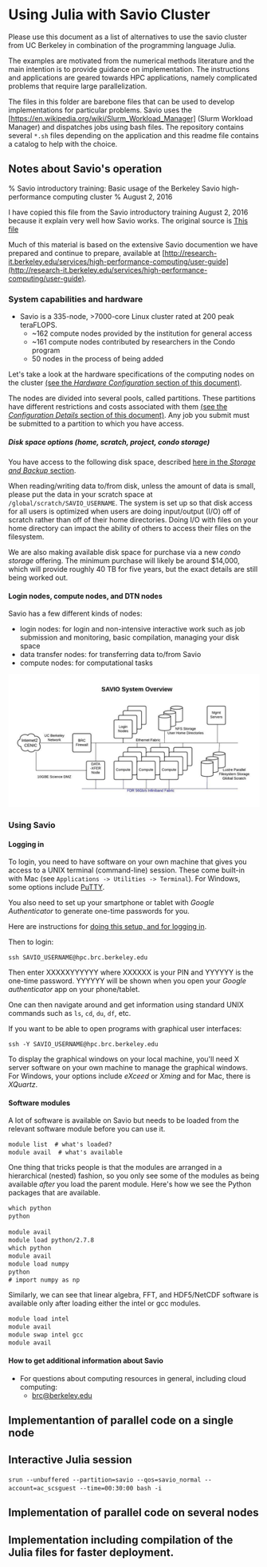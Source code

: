 # Using Julia with Savio Cluster

Please use this document as a list of alternatives to use the savio cluster from UC Berkeley in combination of the programming language Julia. 

The examples are motivated from the numerical methods literature and the main intention is to provide guidance on implementation. The instructions and applications are geared towards HPC applications, namely complicated problems that require large parallelization. 

The files in this folder are barebone files that can be used to develop implementations for particular problems. Savio uses the [https://en.wikipedia.org/wiki/Slurm_Workload_Manager] (Slurm Workload Manager) and dispatches jobs using bash files. The repository contains several ```*.sh``` files depending on the application and this readme file contains a catalog to help with the choice. 

## Notes about Savio's operation 

% Savio introductory training: Basic usage of the Berkeley Savio high-performance computing cluster
% August 2, 2016

I have copied this file from the Savio introductory training August 2, 2016 because it explain very well how Savio works. The original source is [This file](https://github.com/ucberkeley/savio-training-intro-2016/blob/master/intro.md)

Much of this material is based on the extensive Savio documention we have prepared and continue to prepare, available at [http://research-it.berkeley.edu/services/high-performance-computing/user-guide](http://research-it.berkeley.edu/services/high-performance-computing/user-guide).

### System capabilities and hardware

- Savio is a 335-node, >7000-core Linux cluster rated at 200 peak teraFLOPS. 
   - ~162 compute nodes provided by the institution for general access
   - ~161 compute nodes contributed by researchers in the Condo program
   - 50 nodes in the process of being added

Let's take a look at the hardware specifications of the computing nodes on the cluster [(see the *Hardware Configuration* section of this document)](http://research-it.berkeley.edu/services/high-performance-computing/user-guide).

The nodes are divided into several pools, called partitions. These partitions have different restrictions and costs associated with them [(see the *Configuration Details* section of this document)](http://research-it.berkeley.edu/services/high-performance-computing/user-guide). Any job you submit must be submitted to a partition to which you have access.

##### Disk space options (home, scratch, project, condo storage)

You have access to the following disk space, described [here in the *Storage and Backup* section](http://research-it.berkeley.edu/services/high-performance-computing/user-guide).

When reading/writing data to/from disk, unless the amount of data is small, please put the data in your scratch space at `/global/scratch/SAVIO_USERNAME`. The system is set up so that disk access for all users is optimized when users are doing input/output (I/O) off of scratch rather than off of their home directories. Doing I/O with files on your home directory can impact the ability of others to access their files on the filesystem. 

We are also making available disk space for purchase via a new *condo storage* offering. The minimum purchase will likely be around $14,000, which will provide roughly 40 TB for five years, but the exact details are still being worked out.


#### Login nodes, compute nodes, and DTN nodes 

Savio has a few different kinds of nodes:

 - login nodes: for login and non-intensive interactive work such as job submission and monitoring, basic compilation, managing your disk space
 - data transfer nodes: for transferring data to/from Savio
 - compute nodes: for computational tasks


<center><img src="savioOverview.jpg"></center>

### Using Savio
#### Logging in

To login, you need to have software on your own machine that gives you access to a UNIX terminal (command-line) session. These come built-in with Mac (see `Applications -> Utilities -> Terminal`). For Windows, some options include [PuTTY](http://www.chiark.greenend.org.uk/~sgtatham/putty/download.html).

You also need to set up your smartphone or tablet with *Google Authenticator* to generate one-time passwords for you.

Here are instructions for [doing this setup, and for logging in](http://research-it.berkeley.edu/services/high-performance-computing/logging-savio).

Then to login:
```
ssh SAVIO_USERNAME@hpc.brc.berkeley.edu
```

Then enter XXXXXYYYYYY where XXXXXX is your PIN and YYYYYY is the one-time password. YYYYYY will be shown when you open your *Google authenticator* app on your phone/tablet.

One can then navigate around and get information using standard UNIX commands such as `ls`, `cd`, `du`, `df`, etc.

If you want to be able to open programs with graphical user interfaces:
```
ssh -Y SAVIO_USERNAME@hpc.brc.berkeley.edu
```

To display the graphical windows on your local machine, you'll need X server software on your own machine to manage the graphical windows. For Windows, your options include *eXceed* or *Xming* and for Mac, there is *XQuartz*.

#### Software modules

A lot of software is available on Savio but needs to be loaded from the relevant software module before you can use it.

```
module list  # what's loaded?
module avail  # what's available
```

One thing that tricks people is that the modules are arranged in a hierarchical (nested) fashion, so you only see some of the modules as being available *after* you load the parent module. Here's how we see the Python packages that are available.

```
which python
python

module avail
module load python/2.7.8
which python
module avail
module load numpy
python 
# import numpy as np
```

Similarly, we can see that linear algebra, FFT, and HDF5/NetCDF software is available only after loading either the intel or gcc modules.

```
module load intel
module avail
module swap intel gcc
module avail
```

#### How to get additional information about Savio
 - For questions about computing resources in general, including cloud computing: 
    - brc@berkeley.edu


## Implementantion of parallel code on a single node 



## Interactive Julia session

```srun --unbuffered --partition=savio --qos=savio_normal --account=ac_scsguest --time=00:30:00 bash -i```

## Implementation of parallel code on several nodes 



## Implementation including compilation of the Julia files for faster deployment. 



